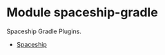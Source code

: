 # Module spaceship-gradle

Spaceship Gradle Plugins.

* [Spaceship](http://www.scoppelletti.it/spaceship)
